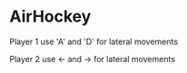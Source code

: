 # AirHockey

Player 1 use 'A' and 'D' for lateral movements

Player 2 use ← and → for lateral movements
